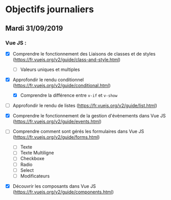 # Objectifs journaliers

## Mardi 31/09/2019


### Vue JS : 

  * [X] Comprendre le fonctionnement des Liaisons de classes et de styles (https://fr.vuejs.org/v2/guide/class-and-style.html)
    * [ ] Valeurs uniques et multiples

  * [X] Approfondir le rendu conditionnel (https://fr.vuejs.org/v2/guide/conditional.html)
    * [X] Comprendre la différence entre `v-if` et `v-show`

  * [ ] Approfondir le rendu de listes (https://fr.vuejs.org/v2/guide/list.html)

  * [X] Comprendre le fonctionnement de la gestion d'évènements dans Vue JS (https://fr.vuejs.org/v2/guide/events.html)

  * [ ] Comprendre comment sont gérés les formulaires dans Vue JS (https://fr.vuejs.org/v2/guide/forms.html)
    * [ ] Texte
    * [ ] Texte Multiligne
    * [ ] Checkboxe
    * [ ] Radio
    * [ ] Select
    * [ ] Modificateurs

  * [X] Découvrir les composants dans Vue JS (https://fr.vuejs.org/v2/guide/components.html)
